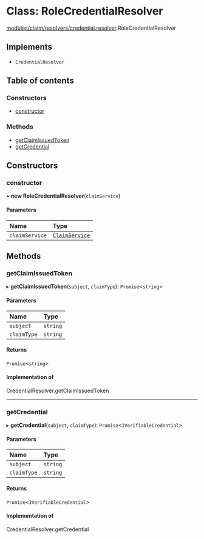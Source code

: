 # Class: RoleCredentialResolver

[modules/claim/resolvers/credential.resolver](../modules/modules_claim_resolvers_credential_resolver.md).RoleCredentialResolver

## Implements

- `CredentialResolver`

## Table of contents

### Constructors

- [constructor](modules_claim_resolvers_credential_resolver.RoleCredentialResolver.md#constructor)

### Methods

- [getClaimIssuedToken](modules_claim_resolvers_credential_resolver.RoleCredentialResolver.md#getclaimissuedtoken)
- [getCredential](modules_claim_resolvers_credential_resolver.RoleCredentialResolver.md#getcredential)

## Constructors

### constructor

• **new RoleCredentialResolver**(`claimService`)

#### Parameters

| Name | Type |
| :------ | :------ |
| `claimService` | [`ClaimService`](modules_claim_services_claim_service.ClaimService.md) |

## Methods

### getClaimIssuedToken

▸ **getClaimIssuedToken**(`subject`, `claimType`): `Promise`<`string`\>

#### Parameters

| Name | Type |
| :------ | :------ |
| `subject` | `string` |
| `claimType` | `string` |

#### Returns

`Promise`<`string`\>

#### Implementation of

CredentialResolver.getClaimIssuedToken

___

### getCredential

▸ **getCredential**(`subject`, `claimType`): `Promise`<`IVerifiableCredential`\>

#### Parameters

| Name | Type |
| :------ | :------ |
| `subject` | `string` |
| `claimType` | `string` |

#### Returns

`Promise`<`IVerifiableCredential`\>

#### Implementation of

CredentialResolver.getCredential
